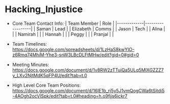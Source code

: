 # Hacking_Injustice

 - Core Team Contact Info:
| Team Member | Role             |
|-------------|------------------|
| Saman       | Lead  |
| Elizabeth   | Comms |
| Jason       | Tech |
| Alina       | |
| Namirah     | |
| Hannah      | |
| Peggy       | |
| Pranjal     | |


- Team Timelines:
https://docs.google.com/spreadsheets/d/1LzHaS8kwYIO-z6Rmq74MhiM-Yhe3-snW3LBcDLFtMHw/edit?gid=0#gid=0

- Meeting Minutes:
https://docs.google.com/document/d/1v8RW2zTTuiQa5ULq5MlXGZZZ7y_LXv2NjtMdK5qFP4U/edit?tab=t.0

- High Level Core Team Positions:
https://docs.google.com/document/d/16IE1b_rj5y5J1vmQogCWa6tSitdi5-4AOgh2ocVlSpk/edit?tab=t.0#heading=h.o9fjjs6ickr7
